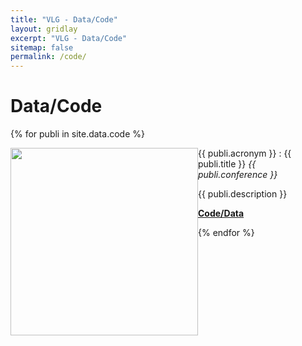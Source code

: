 ```yaml
---
title: "VLG - Data/Code"
layout: gridlay
excerpt: "VLG - Data/Code"
sitemap: false
permalink: /code/
---
```


# Data/Code


{% for publi in site.data.code %}

<div class="row">

<div class="col-sm-12 clearfix">
 <div class="well clearfix">
  <img src="{{ site.url }}{{ site.baseurl }}/images/pubpic/{{ publi.image }}" class="img-fluid"  width= "300px" style="float: left" />
  <pubtit>{{ publi.acronym }} : {{ publi.title }} <em>{{ publi.conference }}</em></pubtit> 
  <p>{{ publi.description }}</p>
  <p><strong><a href="{{ site.url }}{{ site.baseurl }}/projects/{{ publi.acronym }}/index.html">Code/Data</a></strong></p>
 </div>
</div>


</div>

{% endfor %}



<p> &nbsp; </p>
